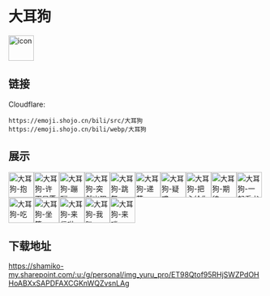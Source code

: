 # 大耳狗
<img src="https://emoji.shojo.cn/bili/src/大耳狗/icon.png" width="50" height="50" alt="icon">

## 链接
Cloudflare:
```
https://emoji.shojo.cn/bili/src/大耳狗
https://emoji.shojo.cn/bili/webp/大耳狗
```
## 展示
<img src="https://emoji.shojo.cn/bili/src/大耳狗/大耳狗-抱.png" width="50" height="50" alt="大耳狗-抱"><img src="https://emoji.shojo.cn/bili/src/大耳狗/大耳狗-许下星愿.png" width="50" height="50" alt="大耳狗-许下星愿"><img src="https://emoji.shojo.cn/bili/src/大耳狗/大耳狗-蹦蹦.png" width="50" height="50" alt="大耳狗-蹦蹦"><img src="https://emoji.shojo.cn/bili/src/大耳狗/大耳狗-突然出现.png" width="50" height="50" alt="大耳狗-突然出现"><img src="https://emoji.shojo.cn/bili/src/大耳狗/大耳狗-跳舞.png" width="50" height="50" alt="大耳狗-跳舞"><img src="https://emoji.shojo.cn/bili/src/大耳狗/大耳狗-递茶.png" width="50" height="50" alt="大耳狗-递茶"><img src="https://emoji.shojo.cn/bili/src/大耳狗/大耳狗-疑惑.png" width="50" height="50" alt="大耳狗-疑惑"><img src="https://emoji.shojo.cn/bili/src/大耳狗/大耳狗-把心给你.png" width="50" height="50" alt="大耳狗-把心给你"><img src="https://emoji.shojo.cn/bili/src/大耳狗/大耳狗-期待.png" width="50" height="50" alt="大耳狗-期待"><img src="https://emoji.shojo.cn/bili/src/大耳狗/大耳狗-一起看书.png" width="50" height="50" alt="大耳狗-一起看书"><img src="https://emoji.shojo.cn/bili/src/大耳狗/大耳狗-吃.png" width="50" height="50" alt="大耳狗-吃"><img src="https://emoji.shojo.cn/bili/src/大耳狗/大耳狗-坐等.png" width="50" height="50" alt="大耳狗-坐等"><img src="https://emoji.shojo.cn/bili/src/大耳狗/大耳狗-来信啦.png" width="50" height="50" alt="大耳狗-来信啦"><img src="https://emoji.shojo.cn/bili/src/大耳狗/大耳狗-我趴.png" width="50" height="50" alt="大耳狗-我趴"><img src="https://emoji.shojo.cn/bili/src/大耳狗/大耳狗-来喽.png" width="50" height="50" alt="大耳狗-来喽">

## 下载地址

https://shamiko-my.sharepoint.com/:u:/g/personal/img_yuru_pro/ET98Qtof95RHjSWZPdOHHoABXxSAPDFAXCGKnWQZvsnLAg